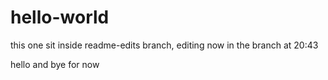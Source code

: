 # hello-world
this one sit inside readme-edits branch, editing now in the branch at 20:43

hello and bye for now
